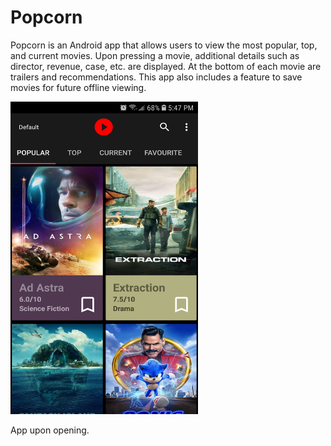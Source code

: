 # Popcorn


Popcorn is an Android app that allows users to view the most popular, top, and current movies.
Upon pressing a movie, additional details such as director, revenue, case, etc. are displayed.
At the bottom of each movie are trailers and recommendations.
This app also includes a feature to save movies for future offline viewing.


<img src="Screenshot_20200505-174748_Popcorn.jpg" width="300" height="500">

App upon opening.

